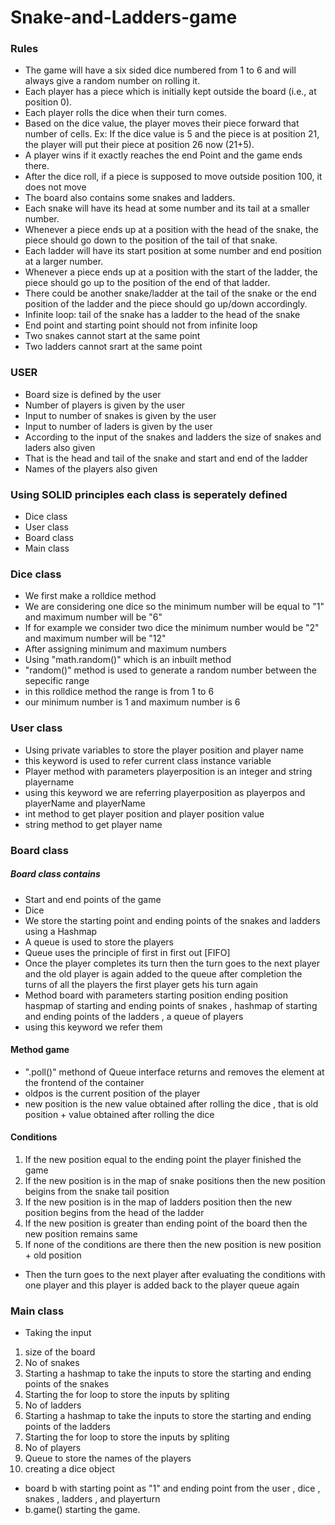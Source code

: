 # Snake-and-Ladders-game

### Rules
+ The game will have a six sided dice numbered from 1 to 6 and will always give a random number on rolling it.
+ Each player has a piece which is initially kept outside the board (i.e., at position 0).
+ Each player rolls the dice when their turn comes.
+ Based on the dice value, the player moves their piece forward that number of cells. Ex: If the dice value is 5 and the piece is at position 21, the player will put their piece at position 26 now (21+5).
+ A player wins if it exactly reaches the end Point and the game ends there.
+ After the dice roll, if a piece is supposed to move outside position 100, it does not move
+ The board also contains some snakes and ladders.
+ Each snake will have its head at some number and its tail at a smaller number.
+ Whenever a piece ends up at a position with the head of the snake, the piece should go down to the position of the tail of that snake.
+ Each ladder will have its start position at some number and end position at a larger number.
+ Whenever a piece ends up at a position with the start of the ladder, the piece should go up to the position of the end of that ladder.
+ There could be another snake/ladder at the tail of the snake or the end position of the ladder and the piece should go up/down accordingly.
+ Infinite loop: tail of the snake has a ladder to the head of the snake
+ End point and starting point should not from infinite loop
+ Two snakes cannot start at the same point
+ Two ladders cannot srart at the same point

### USER
+ Board size is defined by the user
+ Number of players is given by the user
+ Input to number of snakes is given by the user
+ Input to number of laders is given by the user
+ According to the input of the snakes and ladders the size of snakes and laders also given
+ That is the head and tail of the snake and start and end of the ladder
+ Names of the players also given

### Using SOLID principles each class is seperately defined 
 + Dice class
 + User class
 + Board class
 + Main class

### Dice class

+ We first make a rolldice method 
+ We are considering one dice so the minimum number will be equal to "1" and maximum number will be "6"
+ If for example we consider two dice the minimum number would be "2" and maximum number will be "12"
+ After assigning minimum and maximum numbers 
+ Using "math.random()" which is an inbuilt method 
+ "random()" method is used to generate a random number between the sepecific range
+ in this rolldice method the range is from 1 to 6
+ our minimum number is 1 and maximum number is 6

### User class

+ Using private variables to store the player position and player name
+ this keyword is used to refer current class instance variable
+ Player method with parameters playerposition is an integer and string playername
+ using this keyword we are referring playerposition as playerpos and playerName and playerName
+ int method to get player position and player position value 
+ string method to get player name

### Board class

##### Board class contains
 
+ Start and end points of the game
+ Dice
+ We store the starting point and ending points of the snakes and ladders using a Hashmap
+ A queue is used to store the players
+ Queue uses the principle of first in first out [FIFO]
+ Once the player completes its turn then the turn goes to the next player and the old player is again added to the queue after completion the turns of all the players the first player gets his turn again
+ Method board with parameters starting position ending position haspmap of starting and ending points of snakes , hashmap of starting and ending points of the ladders , a queue of players
+ using this keyword we refer them 
#### Method game
+ ".poll()" methond of Queue interface returns and removes the element at the frontend of the container
+ oldpos is the current position of the player
+ new position is the new value obtained after rolling the dice , that is old position + value obtained after rolling the dice

#### Conditions

1. If the new position equal to the ending point the player finished the game
2. If the new position is in the map of snake positions then the new position beigins from the snake tail position
3. If the new position is in the map of ladders position then the new position begins from the head of the ladder
4. If the new position is greater than ending point of the board then the new position remains same
5. If none of the conditions are there then the new position is new position + old position
 
 + Then the turn goes to the next player after evaluating the conditions with one player and this player is added back to the player queue again
 
 ### Main class
 
 + Taking the input 
 1. size of the board
 2. No of snakes
 3. Starting a hashmap to take the inputs to store the starting and ending points of the snakes
 4. Starting the for loop to store the inputs by spliting
 5. No of ladders
 6. Starting a hashmap to take the inputs to store the starting and ending points of the ladders
 7. Starting the for loop to store the inputs by spliting
 8. No of players
 9. Queue to store the names of the players
 10. creating a dice object
 
 + board b with starting point as "1" and ending point from the user , dice , snakes , ladders , and playerturn
 + b.game() starting the game.

